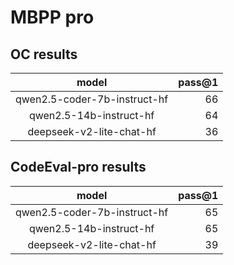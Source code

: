 # MBPP pro

## OC results

|           model            |   pass@1 |
|:--------------------------:|---------:|
|qwen2.5-coder-7b-instruct-hf|     66   |
|  qwen2.5-14b-instruct-hf   |     64   |
|  deepseek-v2-lite-chat-hf  |     36   |

## CodeEval-pro results

|           model            |   pass@1 |
|:--------------------------:|---------:|
|qwen2.5-coder-7b-instruct-hf|     65   |
|  qwen2.5-14b-instruct-hf   |     65   |
|  deepseek-v2-lite-chat-hf  |     39   |